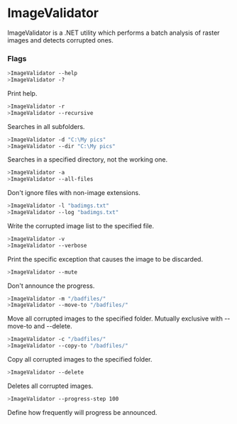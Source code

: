 # ImageValidator

ImageValidator is a .NET utility which performs a batch analysis of raster images and detects corrupted ones.

### Flags

```sh
>ImageValidator --help
>ImageValidator -?
```
Print help.

```sh
>ImageValidator -r
>ImageValidator --recursive
```
Searches in all subfolders.

```sh
>ImageValidator -d "C:\My pics"
>ImageValidator --dir "C:\My pics"
```
Searches in a specified directory, not the working one.

```sh
>ImageValidator -a
>ImageValidator --all-files
```
Don't ignore files with non-image extensions.

```sh
>ImageValidator -l "badimgs.txt"
>ImageValidator --log "badimgs.txt"
```
Write the corrupted image list to the specified file.

```sh
>ImageValidator -v
>ImageValidator --verbose
```
Print the specific exception that causes the image to be discarded.

```sh
>ImageValidator --mute
```
Don't announce the progress.

```sh
>ImageValidator -m "/badfiles/"
>ImageValidator --move-to "/badfiles/"
```
Move all corrupted images to the specified folder. Mutually exclusive with --move-to and --delete.

```sh
>ImageValidator -c "/badfiles/"
>ImageValidator --copy-to "/badfiles/"
```
Copy all corrupted images to the specified folder. 

```sh
>ImageValidator --delete
```
Deletes all corrupted images.

```sh
>ImageValidator --progress-step 100
```
Define how frequently will progress be announced.
